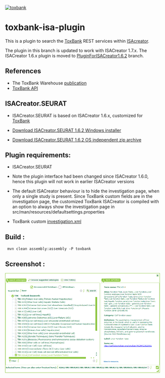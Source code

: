 <a href='http://toxbank.net'><img src='http://toxbank.github.io/isa2rdf/images/toxbank_rgb-72.png' alt = 'toxbank' title='ToxBank'></a>

toxbank-isa-plugin
==================

This is a plugin to search the [ToxBank](http://www.toxbank.net) REST services within [ISAcreator](http://isatools.wordpress.com/tag/isacreator/).

The plugin in this branch is updated to work with ISACreator 1.7.x. The ISACreator 1.6.x plugin is moved to 
[PluginForISACreator1.6.2](https://github.com/ToxBank/toxbank-isa-plugin/tree/PluginForISACreator1.6.2) branch.

## References

* The ToxBank Warehouse [publication](http://onlinelibrary.wiley.com/doi/10.1002/minf.201200114/abstract)
* [ToxBank API](http://api.toxbank.net/index.php)

ISACreator.SEURAT 
-----------------

* ISACreator.SEURAT is based on ISACreator 1.6.x, customized for [ToxBank](http://ww.toxbank.net)

* [Download ISACreator.SEURAT 1.6.2 Windows installer](http://www.ideaconsult.net/downloads/ISAcreator.SEURAT/ISAcreator.SEURAT-v1.6.2-setup.exe)

* [Download ISACreator.SEURAT 1.6.2 OS independent zip archive](http://www.ideaconsult.net/downloads/ISAcreator.SEURAT/ISAcreator.SEURAT-v1.6.2.zip)


Plugin requirements:
------------------

* ISACreator.SEURAT  

* Note the plugin interface had been changed since ISACreator 1.6.0, hence this plugin will not work in earlier ISACreator versions

* The default ISACreator behaviour is to hide the investigation page, when only a single study is present. Since ToxBank custom fields are in the investigation page, the customized ToxBank ISACreator is compiled with an option to always show the investigation page in src/man/resources/defaultsettings.properties

* ToxBank custom [investigation.xml](https://github.com/ToxBank/isa2rdf/blob/master/isa2rdf/isa2rdf-cli/src/main/resources/toxbank-config/investigation.xml)

Build :
------------------

     mvn clean assembly:assembly -P toxbank

Screenshot :
------------------

<img src='screenshot.png'>


